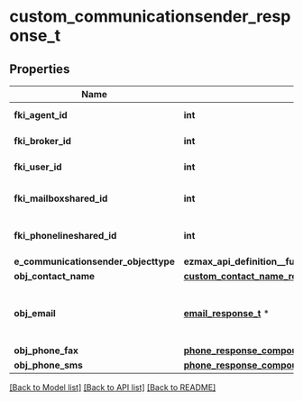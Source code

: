 # custom_communicationsender_response_t

## Properties
Name | Type | Description | Notes
------------ | ------------- | ------------- | -------------
**fki_agent_id** | **int** | The unique ID of the Agent. | [optional] 
**fki_broker_id** | **int** | The unique ID of the Broker. | [optional] 
**fki_user_id** | **int** | The unique ID of the User | [optional] 
**fki_mailboxshared_id** | **int** | The unique ID of the Mailboxshared | [optional] 
**fki_phonelineshared_id** | **int** | The unique ID of the Phonelineshared | [optional] 
**e_communicationsender_objecttype** | **ezmax_api_definition__full_custom_communicationsender_response_ECOMMUNICATIONSENDEROBJECTTYPE_e** |  | 
**obj_contact_name** | [**custom_contact_name_response_t**](custom_contact_name_response.md) \* |  | 
**obj_email** | [**email_response_t**](email_response.md) \* | An Email Object and children to create a complete structure | [optional] 
**obj_phone_fax** | [**phone_response_compound_t**](phone_response_compound.md) \* |  | [optional] 
**obj_phone_sms** | [**phone_response_compound_t**](phone_response_compound.md) \* |  | [optional] 

[[Back to Model list]](../README.md#documentation-for-models) [[Back to API list]](../README.md#documentation-for-api-endpoints) [[Back to README]](../README.md)



